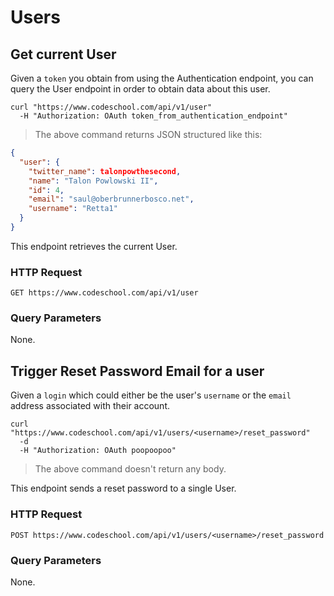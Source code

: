 # Users

## Get current User

Given a `token` you obtain from using the Authentication endpoint,
you can query the User endpoint in order to obtain data about this user.

```shell
curl "https://www.codeschool.com/api/v1/user"
  -H "Authorization: OAuth token_from_authentication_endpoint"
```
> The above command returns JSON structured like this:

```json
{
  "user": {
    "twitter_name": talonpowthesecond,
    "name": "Talon Powlowski II",
    "id": 4,
    "email": "saul@oberbrunnerbosco.net",
    "username": "Retta1"
  }
}
```

This endpoint retrieves the current User.

### HTTP Request

`GET https://www.codeschool.com/api/v1/user`

### Query Parameters

None.

## Trigger Reset Password Email for a user

Given a `login` which could either be the user's `username` or the
`email` address associated with their account.

```shell
curl "https://www.codeschool.com/api/v1/users/<username>/reset_password"
  -d
  -H "Authorization: OAuth poopoopoo"
```
> The above command doesn't return any body.

This endpoint sends a reset password to a single User.

### HTTP Request

`POST https://www.codeschool.com/api/v1/users/<username>/reset_password`

### Query Parameters

None.
